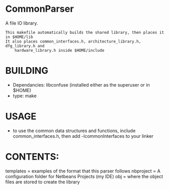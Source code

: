 CommonParser
========

A file IO library.

    This makefile automatically builds the shared library, then places it in $HOME/lib
    It also places common_interfaces.h, architecture_library.h, dfg_library.h and
        hardware_library.h inside $HOME/include


BUILDING 
========
- Dependancies: libconfuse (installed either as the superuser or in $HOME)
- type: make


USAGE
=====

- to use the common data structures and functions, include common_interfaces.h,
    then add -lcommonInterfaces to your linker


CONTENTS:
=========

templates	= examples of the format that this parser follows
nbproject	= A configuration folder for Netbeans Projects (my IDE)
obj		= where the object files are stored to create the library

